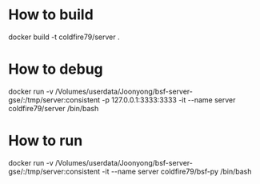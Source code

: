 # How to build
docker build -t coldfire79/server .

# How to debug
docker run -v /Volumes/userdata/Joonyong/bsf-server-gse/:/tmp/server:consistent -p 127.0.0.1:3333:3333 -it --name server coldfire79/server /bin/bash

# How to run
docker run -v /Volumes/userdata/Joonyong/bsf-server-gse/:/tmp/server:consistent -it --name server coldfire79/bsf-py /bin/bash